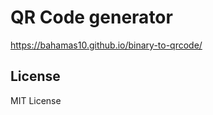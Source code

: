 QR Code generator
=================

https://bahamas10.github.io/binary-to-qrcode/

License
-------

MIT License
